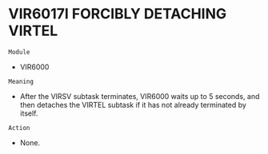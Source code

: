 # VIR6017I FORCIBLY DETACHING VIRTEL

`Module`
- VIR6000

`Meaning`
- After the VIRSV subtask terminates, VIR6000 waits up to 5 seconds, and then detaches the VIRTEL subtask if it has not already terminated by itself.

`Action`
- None.
